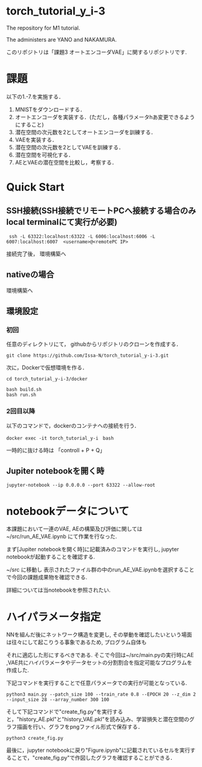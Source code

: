 # torch_tutorial_y_i-3
The repository for M1 tutorial. 

The administers are YANO and NAKAMURA. 

このリポジトリは「課題3 オートエンコーダVAE」に関するリポジトリです.

# 課題
以下の1.-7.を実施する．

1. MNISTをダウンロードする．
2. オートエンコーダを実装する．(ただし，各種パラメータhあ変更できるようにすること)
3. 潜在空間の次元数を2としてオートエンコーダを訓練する．
4. VAEを実装する．
5. 潜在空間の次元数を2としてVAEを訓練する．
6. 潜在空間を可視化する．
7. AEとVAEの潜在空間を比較し，考察する．


# Quick Start
## SSH接続(SSH接続でリモートPCへ接続する場合のみlocal terminalにて実行が必要)
```
 ssh -L 63322:localhost:63322 -L 6006:localhost:6006 -L 6007:localhost:6007  <username>@<remotePC IP>
```
接続完了後， 環境構築へ
## nativeの場合
環境構築へ
## 環境設定
### 初回
任意のディレクトリにて， githubからリポジトリのクローンを作成する．
```
git clone https://github.com/Issa-N/torch_tutorial_y-i-3.git
```
次に，Dockerで仮想環境を作る．
```
cd torch_tutorial_y-i-3/docker

bash build.sh
bash run.sh
```
### 2回目以降
以下のコマンドで，dockerのコンテナへの接続を行う．
```
docker exec -it torch_tutorial_y-i　bash
```
一時的に抜ける時は 「controll + P + Q」

## Jupiter notebookを開く時
```
jupyter-notebook --ip 0.0.0.0 --port 63322 --allow-root
```


# notebookデータについて
本課題において一連のVAE, AEの構築及び評価に関しては ~/src/run_AE_VAE.ipynb にて作業を行なった. 

まず[Jupiter notebookを開く時]に記載済みのコマンドを実行し, jupyter notebookが起動することを確認する. 

~/src に移動し 表示されたファイル群の中のrun_AE_VAE.ipynbを選択することで今回の課題成果物を確認できる. 

詳細については当notebookを参照されたい. 

# ハイパラメータ指定

NNを組んだ後にネットワーク構造を変更し, その挙動を確認したいという場面は往々にして起こりうる事象であるため, プログラム自体も

それに適応した形にするべきである. そこで今回は~/src/main.pyの実行時にAE ,VAE共にハイパラメータやデータセットの分割割合を指定可能なプログラムを作成した. 

下記コマンドを実行することで任意パラメータでの実行が可能となっている. 
```
python3 main.py --patch_size 100 --train_rate 0.8 --EPOCH 20 --z_dim 2 --input_size 28 --array_number 300 100
```

そして下記コマンドで"create_fig.py"を実行すると，"history_AE.pkl"と"history_VAE.pkl"を読み込み、学習損失と潜在空間のグラフ描画を行い、グラフをpngファイル形式で保存する．
```
python3 create_fig.py
```
最後に，jupyter notebookに戻り"Figure.ipynb"に記載されているセルを実行することで，"create_fig.py"で作図したグラフを確認することができる．
